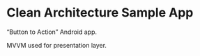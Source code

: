 # Clean Architecture Sample App
“Button to Action” Android app.

MVVM used for presentation layer.



